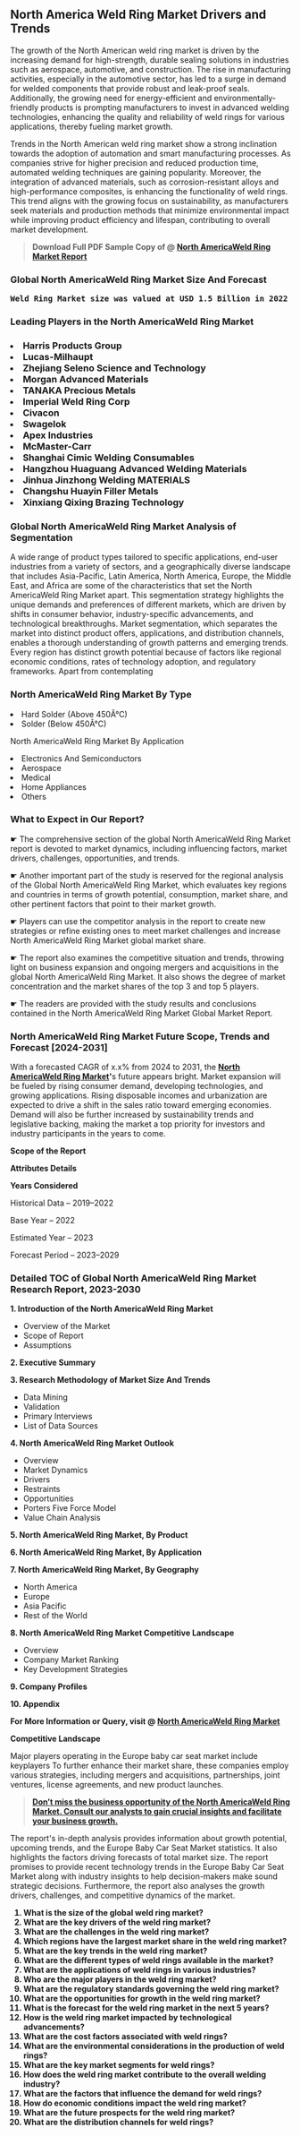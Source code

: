 <p><h2>North America Weld Ring Market Drivers and Trends</h2><p>The growth of the North American weld ring market is driven by the increasing demand for high-strength, durable sealing solutions in industries such as aerospace, automotive, and construction. The rise in manufacturing activities, especially in the automotive sector, has led to a surge in demand for welded components that provide robust and leak-proof seals. Additionally, the growing need for energy-efficient and environmentally-friendly products is prompting manufacturers to invest in advanced welding technologies, enhancing the quality and reliability of weld rings for various applications, thereby fueling market growth.</p><p>Trends in the North American weld ring market show a strong inclination towards the adoption of automation and smart manufacturing processes. As companies strive for higher precision and reduced production time, automated welding techniques are gaining popularity. Moreover, the integration of advanced materials, such as corrosion-resistant alloys and high-performance composites, is enhancing the functionality of weld rings. This trend aligns with the growing focus on sustainability, as manufacturers seek materials and production methods that minimize environmental impact while improving product efficiency and lifespan, contributing to overall market development.</p></p><blockquote id="" class=""><strong>Download Full PDF Sample Copy of @&nbsp;<a href="https://www.verifiedmarketreports.com/download-sample/?rid=221028&utm_source=GitHub-Jan&utm_medium=263" target="_blank">North AmericaWeld Ring Market Report</a>&nbsp;&nbsp;</strong></blockquote><h3 id="" class=""><strong>Global&nbsp;North AmericaWeld Ring Market Size And Forecast</strong></h3><pre class="reader-text-block__code-block"><strong>Weld Ring Market size was valued at USD 1.5 Billion in 2022 and is projected to reach USD 2.8 Billion by 2030, growing at a CAGR of 8.5% from 2024 to 2030.</strong></pre><h3 id="" class="">Leading Players in the&nbsp;North AmericaWeld Ring Market</h3><h3 class=""></Li><Li>Harris Products Group</Li><Li> Lucas-Milhaupt</Li><Li> Zhejiang Seleno Science and Technology</Li><Li> Morgan Advanced Materials</Li><Li> TANAKA Precious Metals</Li><Li> Imperial Weld Ring Corp</Li><Li> Civacon</Li><Li> Swagelok</Li><Li> Apex Industries</Li><Li> McMaster-Carr</Li><Li> Shanghai Cimic Welding Consumables</Li><Li> Hangzhou Huaguang Advanced Welding Materials</Li><Li> Jinhua Jinzhong Welding MATERIALS</Li><Li> Changshu Huayin Filler Metals</Li><Li> Xinxiang Qixing Brazing Technology</h3><h3 id="" class="">Global&nbsp;North AmericaWeld Ring Market Analysis of Segmentation</h3><p id="" class="">A wide range of product types tailored to specific applications, end-user industries from a variety of sectors, and a geographically diverse landscape that includes Asia-Pacific, Latin America, North America, Europe, the Middle East, and Africa are some of the characteristics that set the North AmericaWeld Ring Market apart. This segmentation strategy highlights the unique demands and preferences of different markets, which are driven by shifts in consumer behavior, industry-specific advancements, and technological breakthroughs. Market segmentation, which separates the market into distinct product offers, applications, and distribution channels, enables a thorough understanding of growth patterns and emerging trends. Every region has distinct growth potential because of factors like regional economic conditions, rates of technology adoption, and regulatory frameworks. Apart from contemplating</p><h3 id="" class="">North AmericaWeld Ring Market&nbsp;By Type</h3><p></Li><Li>Hard Solder (Above 450Â°C)</Li><Li> Solder (Below 450Â°C)</p><div class="" data-test-id=""><p>North AmericaWeld Ring Market&nbsp;By Application</p></div><p class=""></Li><Li>Electronics And Semiconductors</Li><Li> Aerospace</Li><Li> Medical</Li><Li> Home Appliances</Li><Li> Others</p><div class="" data-test-id=""><h3><span class="">What to Expect in Our Report?</span></h3></div><div class="" data-test-id=""><p><span class="">☛ The comprehensive section of the global North AmericaWeld Ring Market report is devoted to market dynamics, including influencing factors, market drivers, challenges, opportunities, and trends.</span></p></div><div class="" data-test-id=""><p><span class="">☛ Another important part of the study is reserved for the regional analysis of the Global North AmericaWeld Ring Market, which evaluates key regions and countries in terms of growth potential, consumption, market share, and other pertinent factors that point to their market growth.</span></p></div><div class="" data-test-id=""><p><span class="">☛ Players can use the competitor analysis in the report to create new strategies or refine existing ones to meet market challenges and increase North AmericaWeld Ring Market global market share.</span></p></div><div class="" data-test-id=""><p><span class="">☛ The report also examines the competitive situation and trends, throwing light on business expansion and ongoing mergers and acquisitions in the global North AmericaWeld Ring Market. It also shows the degree of market concentration and the market shares of the top 3 and top 5 players.</span></p></div><div class="" data-test-id=""><p><span class="">☛ The readers are provided with the study results and conclusions contained in the North AmericaWeld Ring Market Global Market Report.</span></p></div><div class="" data-test-id=""><h3><span class="">North AmericaWeld Ring Market Future Scope, Trends and Forecast [2024-2031]</span></h3></div><div class="" data-test-id=""><p><span class="">With a forecasted CAGR of x.x% from 2024 to 2031, the <strong><a href="https://www.verifiedmarketreports.com/download-sample/?rid=221028&utm_source=GitHub-Jan&utm_medium=263" target="_blank">North AmericaWeld Ring Market</a>'</strong>s future appears bright. Market expansion will be fueled by rising consumer demand, developing technologies, and growing applications. Rising disposable incomes and urbanization are expected to drive a shift in the sales ratio toward emerging economies. Demand will also be further increased by sustainability trends and legislative backing, making the market a top priority for investors and industry participants in the years to come.</span></p><p id="ember66" class="ember-view reader-text-block__paragraph"><strong>Scope of the Report</strong></p><p id="ember67" class="ember-view reader-text-block__paragraph"><strong>Attributes Details</strong></p><p id="ember68" class="ember-view reader-text-block__paragraph"><strong>Years Considered</strong></p><p id="ember69" class="ember-view reader-text-block__paragraph">Historical Data &ndash; 2019&ndash;2022</p><p id="ember70" class="ember-view reader-text-block__paragraph">Base Year &ndash; 2022</p><p id="ember71" class="ember-view reader-text-block__paragraph">Estimated Year &ndash; 2023</p><p id="ember72" class="ember-view reader-text-block__paragraph">Forecast Period &ndash; 2023&ndash;2029</p></div><h3 id="" class="">Detailed TOC of Global North AmericaWeld Ring Market Research Report, 2023-2030</h3><p id="" class=""><strong>1. Introduction of the North AmericaWeld Ring Market</strong></p><ul><li>Overview of the Market</li><li>Scope of Report</li><li>Assumptions</li></ul><p id="" class=""><strong>2. Executive Summary</strong></p><p id="" class=""><strong>3. Research Methodology of Market Size And Trends</strong></p><ul><li>Data Mining</li><li>Validation</li><li>Primary Interviews</li><li>List of Data Sources</li></ul><p id="" class=""><strong>4. North AmericaWeld Ring Market Outlook</strong></p><ul><li>Overview</li><li>Market Dynamics</li><li>Drivers</li><li>Restraints</li><li>Opportunities</li><li>Porters Five Force Model</li><li>Value Chain Analysis</li></ul><p id="" class=""><strong>5. North AmericaWeld Ring Market, By Product</strong></p><p id="" class=""><strong>6. North AmericaWeld Ring Market, By Application</strong></p><p id="" class=""><strong>7. North AmericaWeld Ring Market, By Geography</strong></p><ul><li>North America</li><li>Europe</li><li>Asia Pacific</li><li>Rest of the World</li></ul><p id="" class=""><strong>8. North AmericaWeld Ring Market Competitive Landscape</strong></p><ul><li>Overview</li><li>Company Market Ranking</li><li>Key Development Strategies</li></ul><p id="" class=""><strong>9. Company Profiles</strong></p><p id="" class=""><strong>10. Appendix</strong></p><p><strong>For More Information or Query, visit&nbsp;@ <a href="https://www.verifiedmarketreports.com/product/weld-ring-market/" target="_blank">North AmericaWeld Ring Market</a></strong></p><p id="ember61" class="ember-view reader-text-block__paragraph"><strong>Competitive Landscape</strong></p><p id="ember62" class="ember-view reader-text-block__paragraph">Major players operating in the Europe baby car seat market include keyplayers To further enhance their market share, these companies employ various strategies, including mergers and acquisitions, partnerships, joint ventures, license agreements, and new product launches.</p><blockquote id="ember63" class="ember-view reader-text-block__blockquote"><strong><a href="https://www.verifiedmarketreports.com/download-sample/?rid=221028&utm_source=GitHub-Jan&utm_medium=263" target="_blank">Don&rsquo;t miss the business opportunity of the North AmericaWeld Ring Market. Consult our analysts to gain crucial insights and facilitate your business growth.</a></strong></blockquote><p id="ember64" class="ember-view reader-text-block__paragraph">The report's in-depth analysis provides information about growth potential, upcoming trends, and the Europe Baby Car Seat Market statistics. It also highlights the factors driving forecasts of total market size. The report promises to provide recent technology trends in the Europe Baby Car Seat Market along with industry insights to help decision-makers make sound strategic decisions. Furthermore, the report also analyses the growth drivers, challenges, and competitive dynamics of the market.</p><p class="ember-view reader-text-block__paragraph"><strong><ol> <li>What is the size of the global weld ring market?</li> <li>What are the key drivers of the weld ring market?</li> <li>What are the challenges in the weld ring market?</li> <li>Which regions have the largest market share in the weld ring market?</li> <li>What are the key trends in the weld ring market?</li> <li>What are the different types of weld rings available in the market?</li> <li>What are the applications of weld rings in various industries?</li> <li>Who are the major players in the weld ring market?</li> <li>What are the regulatory standards governing the weld ring market?</li> <li>What are the opportunities for growth in the weld ring market?</li> <li>What is the forecast for the weld ring market in the next 5 years?</li> <li>How is the weld ring market impacted by technological advancements?</li> <li>What are the cost factors associated with weld rings?</li> <li>What are the environmental considerations in the production of weld rings?</li> <li>What are the key market segments for weld rings?</li> <li>How does the weld ring market contribute to the overall welding industry?</li> <li>What are the factors that influence the demand for weld rings?</li> <li>How do economic conditions impact the weld ring market?</li> <li>What are the future prospects for the weld ring market?</li> <li>What are the distribution channels for weld rings?</li></ol></strong></p>
